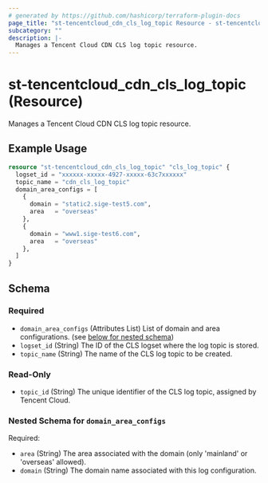 ```yaml
---
# generated by https://github.com/hashicorp/terraform-plugin-docs
page_title: "st-tencentcloud_cdn_cls_log_topic Resource - st-tencentcloud"
subcategory: ""
description: |-
  Manages a Tencent Cloud CDN CLS log topic resource.
---
```


# st-tencentcloud_cdn_cls_log_topic (Resource)

Manages a Tencent Cloud CDN CLS log topic resource.

## Example Usage

```terraform
resource "st-tencentcloud_cdn_cls_log_topic" "cls_log_topic" {
  logset_id = "xxxxxx-xxxxx-4927-xxxxx-63c7xxxxxx"
  topic_name = "cdn_cls_log_topic"
  domain_area_configs = [
    {
      domain = "static2.sige-test5.com",
      area   = "overseas"
    },
    {
      domain = "www1.sige-test6.com",
      area   = "overseas"
    },
  ]
}
```

<!-- schema generated by tfplugindocs -->
## Schema

### Required

- `domain_area_configs` (Attributes List) List of domain and area configurations. (see [below for nested schema](#nestedatt--domain_area_configs))
- `logset_id` (String) The ID of the CLS logset where the log topic is stored.
- `topic_name` (String) The name of the CLS log topic to be created.

### Read-Only

- `topic_id` (String) The unique identifier of the CLS log topic, assigned by Tencent Cloud.

<a id="nestedatt--domain_area_configs"></a>
### Nested Schema for `domain_area_configs`

Required:

- `area` (String) The area associated with the domain (only 'mainland' or 'overseas' allowed).
- `domain` (String) The domain name associated with this log configuration.


